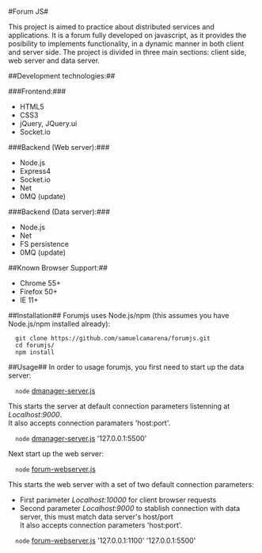 #Forum JS#

This project is aimed to practice about distributed services and applications. It is a forum fully developed on javascript, as it provides the posibility to implements functionality, in a dynamic manner in both client and server side. The project is divided in three main sections: client side, web server and data server. 

##Development technologies:##

###Frontend:###
* HTML5
* CSS3
* jQuery, JQuery.ui
* Socket.io

###Backend (Web server):###
* Node.js
* Express4
* Socket.io
* Net
* 0MQ (update)

###Backend (Data server):###
* Node.js
* Net
* FS persistence
* 0MQ (update)

##Known Browser Support:##
* Chrome 55+
* Firefox 50+
* IE 11+

##Installation##
Forumjs uses Node.js/npm (this assumes you have Node.js/npm installed already):

`  git clone https://github.com/samuelcamarena/forumjs.git`  
`  cd forumjs/`  
`  npm install`  

##Usage##
In order to usage forumjs, you first need to start up the data server:  

`  node` [dmanager-server.js](https://github.com/samuelcamarena/forumjs/blob/master/dmanager-server.js)  

This starts the server at default connection parameters listenning at *Localhost:9000*.  
It also accepts connection paramaters 'host:port'.  

`  node` [dmanager-server.js](https://github.com/samuelcamarena/forumjs/blob/master/dmanager-server.js)  '127.0.0.1:5500'

Next start up the web server:  

`  node` [forum-webserver.js](https://github.com/samuelcamarena/forumjs/blob/master/forum-webserver.js)  

This starts the web server with a set of two default connection parameters:  
 - First parameter *Localhost:10000* for client browser requests  
 - Second parameter *Localhost:9000* to stablish connection with data server, this must match data server's host/port  
It also accepts connection parameters 'host:port'.

`  node` [forum-webserver.js](https://github.com/samuelcamarena/forumjs/blob/master/forum-webserver.js)  '127.0.0.1:1100' '127.0.0.1:5500'
